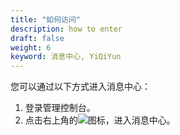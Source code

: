 ```yaml
---
title: "如何访问"
description: how to enter
draft: false
weight: 6
keyword: 消息中心, YiQiYun
---
```


您可以通过以下方式进入消息中心：

1. 登录管理控制台。
2. 点击右上角的![](../../_images/notification-bell.png)图标，进入消息中心。

